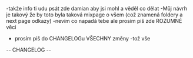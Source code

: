 -takže info ti udu psát zde damian aby jsi mohl a věděl co dělat
-Můj návrh je takový že by toto byla taková mixpage o všem (což znamená foldery a next page odkazy)
-nevím co napadá tebe ale prosím piš zde ROZUMNÉ věci 
- prosím piš do CHANGELOGu VŠECHNY změny
-tož vše



-- CHANGELOG --